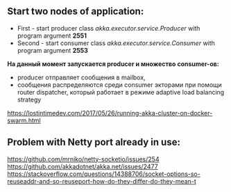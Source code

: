 ## Start two nodes of application:
- First - start producer class _akka.executor.service.Producer_ with program argument **2551** 
- Second - start consumer class _akka.executor.service.Consumer_ with program argument **2553**

**На данный момент запускается producer и множество consumer-ов:**
- producer отправляет сообщения в mailbox, 
- сообщения распределяются среди consumer экторами при помощи router dispatcher, который работает в режиме adaptive load balancing strategy

https://lostintimedev.com/2017/05/26/running-akka-cluster-on-docker-swarm.html


## Problem with Netty port already in use:
https://github.com/mrniko/netty-socketio/issues/254
https://github.com/akkadotnet/akka.net/issues/2477
https://stackoverflow.com/questions/14388706/socket-options-so-reuseaddr-and-so-reuseport-how-do-they-differ-do-they-mean-t
